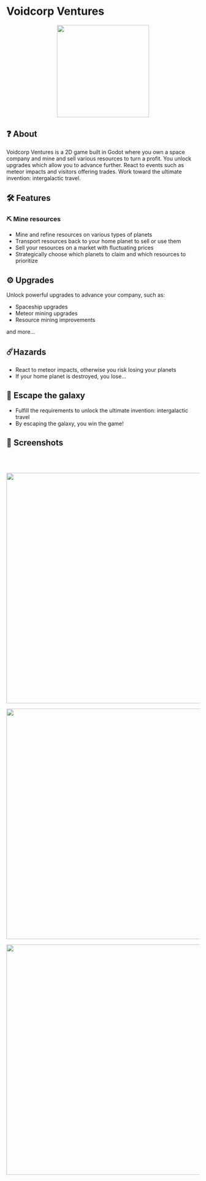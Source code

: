 # Voidcorp Ventures

<p align="center" margin-top="30">
  <img src="https://github.com/user-attachments/assets/28efa052-0e18-4c1e-985b-c7f2e42955b2" width="240"/>
</p>


## ❓ About

Voidcorp Ventures is a 2D game built in Godot where you own a space company and mine and sell various resources to turn a profit.
You unlock upgrades which allow you to advance further. React to events such as meteor impacts and visitors offering trades.
Work toward the ultimate invention: intergalactic travel.

## 🛠️ Features

### ⛏️ Mine resources

- Mine and refine resources on various types of planets
- Transport resources back to your home planet to sell or use them
- Sell your resources on a market with fluctuating prices
- Strategically choose which planets to claim and which resources to prioritize

## ⚙️ Upgrades

Unlock powerful upgrades to advance your company, such as:

- Spaceship upgrades
- Meteor mining upgrades
- Resource mining improvements

and more...

## ☄️Hazards

- React to meteor impacts, otherwise you risk losing your planets
- If your home planet is destroyed, you lose...

## 🌌 Escape the galaxy

- Fulfill the requirements to unlock the ultimate invention: intergalactic travel
- By escaping the galaxy, you win the game!

## 📸 Screenshots

<br>
<br>

<p align="center" margin-top="30">
  <img src="https://github.com/user-attachments/assets/12a8dc59-3620-4b61-b6ea-443ec3bf9175" width="600"/>
</p>

<p align="center">
  <img src="https://github.com/user-attachments/assets/a0215b28-5b58-4602-b8bb-60dceffde437" width="600"/>
</p>

<p align="center">
  <img src="https://github.com/user-attachments/assets/47de67ba-3892-47d7-905f-a0d6079367b6" width="600"/>
</p>
